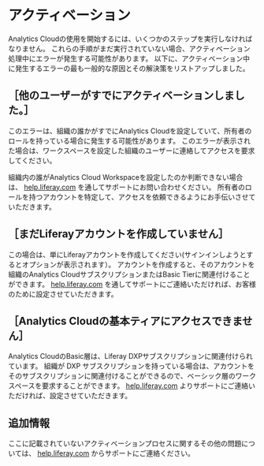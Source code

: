 # アクティベーション

Analytics Cloudの使用を開始するには、いくつかのステップを実行しなければなりません。 これらの手順がまだ実行されていない場合、アクティベーション処理中にエラーが発生する可能性があります。 以下に、アクティベーション中に発生するエラーの最も一般的な原因とその解決策をリストアップしました。

## ［他のユーザーがすでにアクティベーションしました。］

このエラーは、組織の誰かがすでにAnalytics Cloudを設定していて、所有者のロールを持っている場合に発生する可能性があります。 このエラーが表示された場合は、ワークスペースを設定した組織のユーザーに連絡してアクセスを要求してください。

組織内の誰がAnalytics Cloud Workspaceを設定したのか判断できない場合は、 [help.liferay.com](https://help.liferay.com/) を通してサポートにお問い合わせください。 所有者のロールを持つアカウントを特定して、アクセスを依頼できるようにお手伝いさせていただきます。

## ［まだLiferayアカウントを作成していません］

この場合は、単にLiferayアカウントを作成してください(サインインしようとするとオプションが表示されます）。 アカウントを作成すると、そのアカウントを組織のAnalytics CloudサブスクリプションまたはBasic Tierに関連付けることができます。 [help.liferay.com](https://help.liferay.com/) を通してサポートにご連絡いただければ、お客様のために設定させていただきます。

## ［Analytics Cloudの基本ティアにアクセスできません］

Analytics CloudのBasic層は、Liferay DXPサブスクリプションに関連付けられています。 組織が DXP サブスクリプションを持っている場合は、アカウントをそのサブスクリプションに関連付けることができるので、ベーシック層のワークスペースを要求することができます。 [help.liferay.com](https://help.liferay.com/) よりサポートにご連絡いただければ、設定させていただきます。

## 追加情報

ここに記載されていないアクティベーションプロセスに関するその他の問題については、 [help.liferay.com](https://help.liferay.com/) からサポートにご連絡ください。

